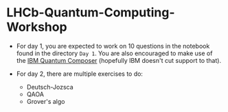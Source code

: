 # LHCb-Quantum-Computing-Workshop

- For day 1, you are expected to work on 10 questions in the notebook found in the directory `Day 1`. You are also encouraged to make use of the [IBM Quantum Composer](https://quantum.ibm.com/composer) (hopefully IBM doesn't cut support to that).

- For day 2, there are multiple exercises to do:
    - Deutsch-Jozsca
    - QAOA
    - Grover's algo

